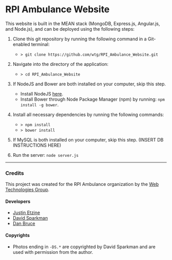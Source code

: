 # RPI Ambulance Website

This website is built in the MEAN stack (MongoDB, Express.js, Angular.js, and Node.js), and can be deployed using the following steps:

1. Clone this git repository by running the following command in a Git-enabled terminal:
    * `> git clone https://github.com/wtg/RPI_Ambulance_Website.git`

2. Navigate into the directory of the application:
    * `> cd RPI_Ambulance_Website`

3. If NodeJS and Bower are both installed on your computer, skip this step.
    * Install NodeJS [here](https://nodejs.org/en/download/).
    * Install Bower through Node Package Manager (npm) by running: `npm install -g bower`.

4. Install all necessary dependencies by running the following commands:
    * `> npm install`
    * `> bower install`

5. If MySQL is both installed on your computer, skip this step. (INSERT DB INSTRUCTIONS HERE)

6. Run the server: `node server.js`


-----------------------------------------------------

### Credits

This project was created for the RPI Ambulance organization by the [Web Technologies Group](http://stugov.union.rpi.edu/senate/projects/wtg).

#### Developers 
* [Justin Etzine](http://github.com/Justetz)
* [David Sparkman](http://github.com/David-Sparky)
* [Dan Bruce](http://github.com/ddbruce)

#### Copyrights
* Photos ending in `-DS.*` are copyrighted by David Sparkman and are used with permission from the author.
